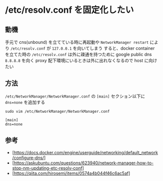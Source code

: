 # /etc/resolv.conf を固定化したい

## 動機
手元で cns(unbound) を立てている時に再起動や `NetworkManager restart` により `/etc/resolv.conf` が `127.0.0.1` を向いてしまう
すると、docker container を立てた時の `/etc/resolv.conf` は外に疎通を持つために google public dns `8.8.8.8` を向く
proxy 配下環境にいるときは外に出れなくなるので host に向けたい

## 方法

`/etc/NetworkManager/NetworkManager.conf` の `[main]` セクション以下に  `dns=none` を追加する

`sudo vim /etc/NetworkManager/NetworkManager.conf`
```
[main]
dns=none
```

## 参考
- [https://docs.docker.com/engine/userguide/networking/default_network/configure-dns/]
- [https://askubuntu.com/questions/623940/network-manager-how-to-stop-nm-updating-etc-resolv-conf]
- [https://qiita.com/hirosemi/items/0574a4b044f46c6ac5af]


